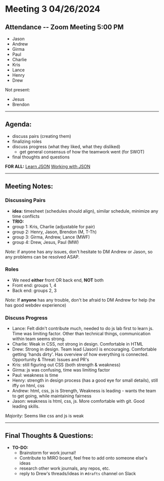 # Meeting 3 04/26/2024

## Attendance -- Zoom Meeting 5:00 PM
- Jason
- Andrew
- Girma
- Paul
- Charlie
- Kris
- Lance
- Henry
- Drew

Not present: 
- Jesus
- Brendon

---

## Agenda:
- discuss pairs (creating them)
- finalizing roles
- discuss progress (what they liked, what they disliked)
  - get general consensus of how the teamwork went (for SWOT)
- final thoughts and questions

**FOR ALL:**
[Learn JSON](https://developer.mozilla.org/en-US/docs/Web/JavaScript/Reference/Global_Objects/JSON)
[Working with JSON](https://developer.mozilla.org/en-US/docs/Learn/JavaScript/Objects/JSON)

---

## Meeting Notes:

### Discussing Pairs
- **idea:** timesheet (schedules should align), similar schedule, minimize any time conflicts
- **TRIO:**
- group 1: Kris, Charlie (adjustable for pair)
- group 2: Henry, Jason, Brendon (M, T-Th)
- group 3: Girma, Andrew, Lance (MWF)
- group 4: Drew, Jesus, Paul (MW)
  
*Note:* if anyone has any issues, don't hesitate to DM Andrew or Jason, so any problems can be resolved ASAP.

### Roles
- We need **either** front OR back end, **NOT** both
- Front end: groups 1, 4
- Back end: groups 2, 3

*Note:* If **anyone** has any trouble, don't be afraid to DM Andrew for help (he has good webdev experience)

### Discuss Progress
- Lance: Felt didn't contribute much, needed to do js lab first to learn js. Time was limiting factor. Other than technical things, communication within team seems strong.
- Charlie: Weak in CSS, not strong in design. Comfortable in HTML
- Drew: Strong in design. Team lead (Jason) is encouraging. Comfortable getting 'hands dirty'. Has overview of how everything is connected. Opportunity & Threat: Issues and PR's
- Kris: still figuring out CSS (both strength & weakness)
- Girma: js was confusing, time was limiting factor
- Paul: weakness is time
- Henry: strength in design process (has a good eye for small details), still iffy on html, css
- Andrew: html, css, js is Strength, Weakness is leading - wants the team to get going, while maintaining fairness
- Jason: weakness is html, css, js. More comfortable with git. Good leading skills.

*Majority:* Seems like css and js is weak

---

## Final Thoughts & Questions:
- **TO-DO:** 
  - Brainstorm for work journal!
  - Contribute to MIRO board, feel free to add onto someone else's ideas
  - research other work journals, any repos, etc.
  - reply to Drew's threads/ideas in `#drafts` channel on Slack
